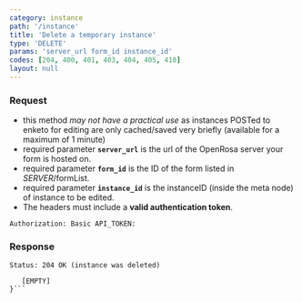 ```yaml
---
category: instance
path: '/instance'
title: 'Delete a temporary instance'
type: 'DELETE'
params: 'server_url form_id instance_id'
codes: [204, 400, 401, 403, 404, 405, 410]
layout: null
---
```


### Request

* this method _may not have a practical use_ as instances POSTed to enketo for editing are only cached/saved very briefly (available for a maximum of 1 minute)
* required parameter **`server_url`** is the url of the OpenRosa server your form is hosted on.
* required parameter **`form_id`** is the ID of the form listed in _SERVER_/formList.
* required parameter **`instance_id`** is the instanceID (inside the meta node) of instance to be edited.
* The headers must include a **valid authentication token**.

```Authorization: Basic API_TOKEN:```

### Response


```Status: 204 OK (instance was deleted)```
```{
   [EMPTY]
}```
